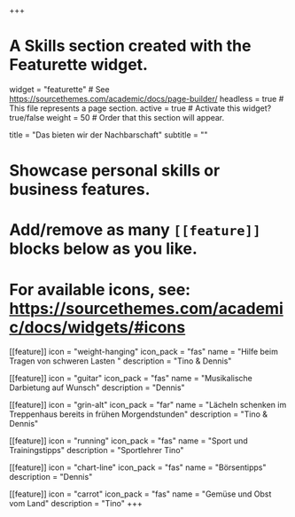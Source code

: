 +++
# A Skills section created with the Featurette widget.
widget = "featurette"  # See https://sourcethemes.com/academic/docs/page-builder/
headless = true  # This file represents a page section.
active = true  # Activate this widget? true/false
weight = 50  # Order that this section will appear.

title = "Das bieten wir der Nachbarschaft"
subtitle = ""

# Showcase personal skills or business features.
# 
# Add/remove as many `[[feature]]` blocks below as you like.
# 
# For available icons, see: https://sourcethemes.com/academic/docs/widgets/#icons

[[feature]]
  icon = "weight-hanging"
  icon_pack = "fas"
  name = "Hilfe beim Tragen von schweren Lasten "
  description = "Tino & Dennis"
  
[[feature]]
  icon = "guitar"
  icon_pack = "fas"
  name = "Musikalische Darbietung auf Wunsch"
  description = "Dennis"  
  
[[feature]]
  icon = "grin-alt"
  icon_pack = "far"
  name = "Lächeln schenken im Treppenhaus bereits in frühen Morgendstunden"
  description = "Tino & Dennis"

[[feature]]
  icon = "running"
  icon_pack = "fas"
  name = "Sport und Trainingstipps"
  description = "Sportlehrer Tino"
  
  [[feature]]
  icon = "chart-line"
  icon_pack = "fas"
  name = "Börsentipps"
  description = "Dennis"
  
  [[feature]]
  icon = "carrot"
  icon_pack = "fas"
  name = "Gemüse und Obst vom Land"
  description = "Tino"
+++

